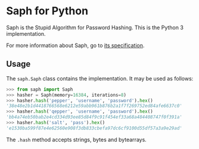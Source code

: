 Saph for Python
===============

Saph is the Stupid Algorithm for Password Hashing. This is the Python 3 implementation.

For more information about Saph, go to [its specification](https://orca.pet/saph/).

Usage
-----

The `saph.Saph` class contains the implementation. It may be used as follows:

```python
>>> from saph import Saph
>>> hasher = Saph(memory=16384, iterations=8)
>>> hasher.hash('pepper', 'username', 'password').hex()
'38e48e2b1d4418766568e6212e59abb961b876b2a1f7f269752ed84afe6637c0'
>>> hasher.hash('qepper', 'username', 'password').hex()
'bb4a74eb50bab2e4cd334d93ee85d84f9c91f454ef33a68a484408747f0f391a'
>>> hasher.hash('salt', 'pass').hex()
'e1530ba599f87e4e62560e908f3db833cbefa97dc6cf9100d55df57a3a9e29ad'
```

The `.hash` method accepts strings, bytes and bytearrays.
